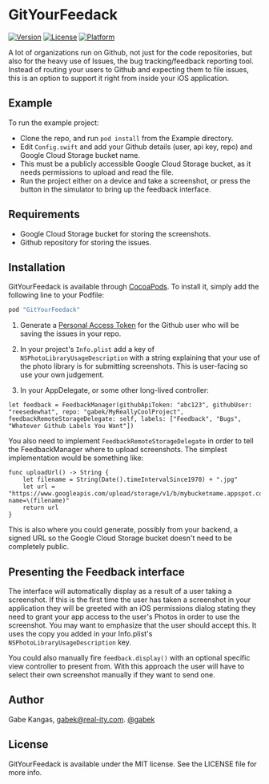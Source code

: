 # GitYourFeedack

[![Version](https://img.shields.io/cocoapods/v/GitYourFeedack.svg?style=flat)](http://cocoapods.org/pods/GitYourFeedack)
[![License](https://img.shields.io/cocoapods/l/GitYourFeedack.svg?style=flat)](http://cocoapods.org/pods/GitYourFeedack)
[![Platform](https://img.shields.io/cocoapods/p/GitYourFeedack.svg?style=flat)](http://cocoapods.org/pods/GitYourFeedack)

A lot of organizations run on Github, not just for the code repositories, but also for the heavy use of Issues, the bug tracking/feedback reporting tool.  Instead of routing your users to Github and expecting them to file issues, this is an option to support it right from inside your iOS application.

## Example

To run the example project:

* Clone the repo, and run `pod install` from the Example directory.
* Edit `Config.swift` and add your Github details (user, api key, repo) and Google Cloud Storage bucket name.
* This must be a publicly accessible Google Cloud Storage bucket, as it needs permissions to upload and read the file.
* Run the project either on a device and take a screenshot, or press the button in the simulator to bring up the feedback interface.

## Requirements
* Google Cloud Storage bucket for storing the screenshots.
* Github repository for storing the issues.

## Installation

GitYourFeedack is available through [CocoaPods](http://cocoapods.org). To install
it, simply add the following line to your Podfile:

```ruby
pod "GitYourFeedack"
```

1. Generate a [Personal Access Token](https://help.github.com/articles/creating-an-access-token-for-command-line-use/) for the Github user who will be saving the issues in your repo.

2. In your project's `Info.plist` add a key of `NSPhotoLibraryUsageDescription` with a string explaining that your use of the photo library is for submitting screenshots.  This is user-facing so use your own judgement.

3. In your AppDelegate, or some other long-lived controller:

```
let feedback = FeedbackManager(githubApiToken: "abc123", githubUser: "reesedewhat", repo: "gabek/MyReallyCoolProject", feedbackRemoteStorageDelegate: self, labels: ["Feedback", "Bugs", "Whatever Github Labels You Want"])
```

You also need to implement `FeedbackRemoteStorageDelegate` in order to tell the FeedbackManager where to upload screenshots.  The simplest implementation would be something like:

```
func uploadUrl() -> String {
    let filename = String(Date().timeIntervalSince1970) + ".jpg"
    let url = "https://www.googleapis.com/upload/storage/v1/b/mybucketname.appspot.com/o?name=\(filename)"
    return url
}
```

This is also where you could generate, possibly from your backend, a signed URL so the Google Cloud Storage bucket doesn't need to be completely public.

## Presenting the Feedback interface

The interface will automatically display as a result of a user taking a screenshot.  If this is the first time the user has taken a screenshot in your application they will be greeted with an iOS permissions dialog stating they need to grant your app access to the user's Photos in order to use the screenshot.  You may want to emphasize that the user should accept this.  It uses the copy you added in your Info.plist's `NSPhotoLibraryUsageDescription` key.

You could also manually fire `feedback.display()` with an optional specific view controller to present from.  With this approach the user will have to select their own screenshot manually if they want to send one.

## Author

Gabe Kangas, gabek@real-ity.com.  [@gabek](http://twitter.com/gabek)

## License

GitYourFeedack is available under the MIT license. See the LICENSE file for more info.

